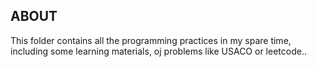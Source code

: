 ABOUT
---------------

This folder contains all the programming practices in my spare time, including some learning materials, oj problems like USACO or leetcode..
